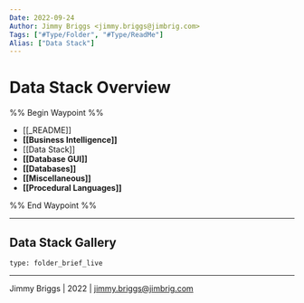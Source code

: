 ```yaml
---
Date: 2022-09-24
Author: Jimmy Briggs <jimmy.briggs@jimbrig.com>
Tags: ["#Type/Folder", "#Type/ReadMe"]
Alias: ["Data Stack"]
---
```


# Data Stack Overview

%% Begin Waypoint %%
- [[_README]]
- **[[Business Intelligence]]**
- [[Data Stack]]
- **[[Database GUI]]**
- **[[Databases]]**
- **[[Miscellaneous]]**
- **[[Procedural Languages]]**

%% End Waypoint %%

***

## Data Stack Gallery

 
```ccard
type: folder_brief_live
```
 

***

Jimmy Briggs | 2022 | <jimmy.briggs@jimbrig.com>



